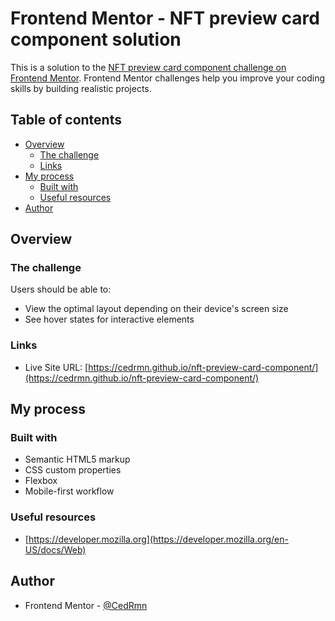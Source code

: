 # Frontend Mentor - NFT preview card component solution

This is a solution to the [NFT preview card component challenge on Frontend Mentor](https://www.frontendmentor.io/challenges/nft-preview-card-component-SbdUL_w0U).
Frontend Mentor challenges help you improve your coding skills by building realistic projects. 

## Table of contents

- [Overview](#overview)
  - [The challenge](#the-challenge)
  - [Links](#links)
- [My process](#my-process)
  - [Built with](#built-with)
  - [Useful resources](#useful-resources)
- [Author](#author)


## Overview

### The challenge

Users should be able to:

- View the optimal layout depending on their device's screen size
- See hover states for interactive elements

### Links

- Live Site URL: [https://cedrmn.github.io/nft-preview-card-component/](https://cedrmn.github.io/nft-preview-card-component/)

## My process

### Built with

- Semantic HTML5 markup
- CSS custom properties
- Flexbox
- Mobile-first workflow

### Useful resources

- [https://developer.mozilla.org](https://developer.mozilla.org/en-US/docs/Web)

## Author

- Frontend Mentor - [@CedRmn](https://www.frontendmentor.io/profile/CedRmn)
